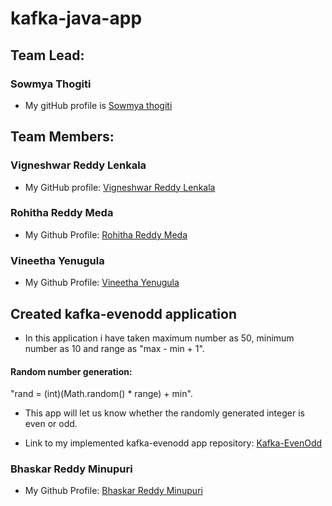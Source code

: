 # kafka-java-app
## Team Lead:
### Sowmya Thogiti

* My gitHub profile is [Sowmya thogiti](https://github.com/sowmyathogiti)

## Team Members:
### Vigneshwar Reddy Lenkala
 
* My GitHub profile: [Vigneshwar Reddy Lenkala](https://github.com/vigneshwar6666) 

### Rohitha Reddy Meda

* My Github Profile: [Rohitha Reddy Meda](https://github.com/Rohitha12)

### Vineetha Yenugula

* My Github Profile: [Vineetha Yenugula](https://github.com/vineetha1996)

## Created kafka-evenodd application
* In this application i have taken maximum number as 50, minimum number as 10 and range as "max - min + 1".
 #### Random number generation: 
 "rand = (int)(Math.random() * range) + min".
* This app will let us know whether the randomly generated integer is even or odd.

* Link to my implemented kafka-evenodd app repository: [Kafka-EvenOdd](https://github.com/vineetha1996/kafka-evenodd)


### Bhaskar Reddy Minupuri

* My Github Profile: [Bhaskar Reddy Minupuri](https://github.com/Bhaskar2909)
